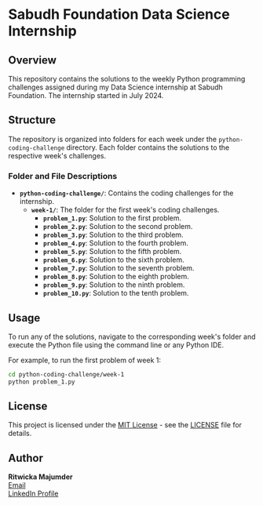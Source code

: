 # Sabudh Foundation Data Science Internship

## Overview

This repository contains the solutions to the weekly Python programming challenges assigned during my Data Science internship at Sabudh Foundation. The internship started in July 2024.

## Structure

The repository is organized into folders for each week under the `python-coding-challenge` directory. Each folder contains the solutions to the respective week's challenges.

### Folder and File Descriptions

- **`python-coding-challenge/`**: Contains the coding challenges for the internship.
  - **`week-1/`**: The folder for the first week's coding challenges.
    - **`problem_1.py`**: Solution to the first problem.
    - **`problem_2.py`**: Solution to the second problem.
    - **`problem_3.py`**: Solution to the third problem.
    - **`problem_4.py`**: Solution to the fourth problem.
    - **`problem_5.py`**: Solution to the fifth problem.
    - **`problem_6.py`**: Solution to the sixth problem.
    - **`problem_7.py`**: Solution to the seventh problem.
    - **`problem_8.py`**: Solution to the eighth problem.
    - **`problem_9.py`**: Solution to the ninth problem.
    - **`problem_10.py`**: Solution to the tenth problem.

## Usage

To run any of the solutions, navigate to the corresponding week's folder and execute the Python file using the command line or any Python IDE.

For example, to run the first problem of week 1:
```sh
cd python-coding-challenge/week-1
python problem_1.py
```

## License

This project is licensed under the [MIT License](LICENSE) - see the [LICENSE](LICENSE) file for details.

## Author

**Ritwicka Majumder**  
[Email](mailto:ritwicka.majumder7@gmail.com)  
[LinkedIn Profile](www.linkedin.com/in/ritwicka-majumder-36b4b7255) 
